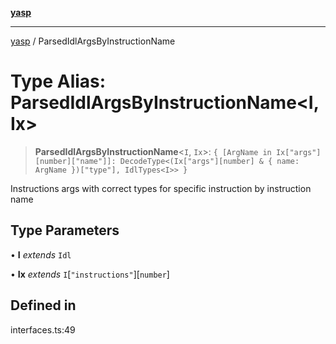 [**yasp**](../README.md)

***

[yasp](../README.md) / ParsedIdlArgsByInstructionName

# Type Alias: ParsedIdlArgsByInstructionName\<I, Ix\>

> **ParsedIdlArgsByInstructionName**\<`I`, `Ix`\>: `{ [ArgName in Ix["args"][number]["name"]]: DecodeType<(Ix["args"][number] & { name: ArgName })["type"], IdlTypes<I>> }`

Instructions args with correct types for specific instruction by instruction name

## Type Parameters

• **I** *extends* `Idl`

• **Ix** *extends* `I`\[`"instructions"`\]\[`number`\]

## Defined in

interfaces.ts:49

